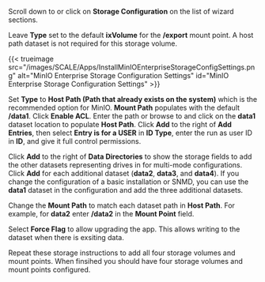 &NewLine;

Scroll down to or click on **Storage Configuration** on the list of wizard sections.

Leave **Type** set to the default **ixVolume** for the **/export** mount point. A host path dataset is not required for this storage volume.

{{< trueimage src="/images/SCALE/Apps/InstallMinIOEnterpriseStorageConfigSettings.png" alt="MinIO Enterprise Storage Configuration Settings" id="MinIO Enterprise Storage Configuration Settings" >}}

Set **Type** to **Host Path (Path that already exists on the system)** which is the recommended option for MinIO.
**Mount Path** populates with the default **/data1**.
Click **Enable ACL**.
Enter the path or browse to and click on the **data1** dataset location to populate **Host Path**.
Click **Add** to the right of **Add Entries**, then select **Entry is for a USER** in **ID Type**, enter the run as user ID in **ID**, and give it full control permissions.

Click **Add** to the right of **Data Directories** to show the storage fields to add the other datasets representing drives in for multi-mode configurations.
Click **Add** for each additional dataset (**data2**, **data3**, and **data4**).
If you change the configuration of a basic installation or SNMD, you can use the **data1** dataset in the configuration and add the three additional datasets.

Change the **Mount Path** to match each dataset path in **Host Path**. For example, for **data2** enter **/data2** in the **Mount Point** field.

Select **Force Flag** to allow upgrading the app. This allows writing to the dataset when there is exsiting data.

Repeat these storage instructions to add all four storage volumes and mount points.
When finsihed you should have four storage volumes and mount points configured.